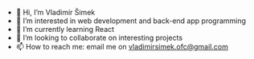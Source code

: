 - 👋 Hi, I’m Vladimír Šimek
- 👀 I’m interested in web development and back-end app programming
- 🌱 I’m currently learning React
- 💞️ I’m looking to collaborate on interesting projects
- 📫 How to reach me: email me on vladimirsimek.ofc@gmail.com
